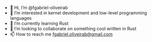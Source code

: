 - 👋 Hi, I’m @fgabriel-oliveirab
- 👀 I’m interested in kernel development and low-level programming languages
- 🌱 I’m currently learning Rust
- 💞️ I’m looking to collaborate on something cool written in Rust
- 📫 How to reach me fgabriel.oliveirab@gmail.com

<!---
fgabriel-oliveirab/fgabriel-oliveirab is a ✨ special ✨ repository because its `README.md` (this file) appears on your GitHub profile.
You can click the Preview link to take a look at your changes.
--->
